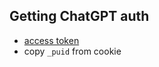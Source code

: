 ## Getting ChatGPT auth
- [access token](https://chat.openai.com/api/auth/session)
- copy `_puid` from cookie
